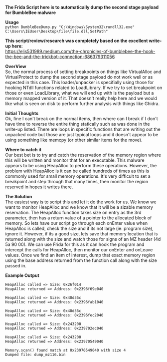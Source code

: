 **The Frida Script here is to automatically dump the second stage payload for BumbleBee malware**

**Usage**  
`python BumbleBeeDump.py "C:\Windows\System32\rundll32.exe" C:\Users\IEUser\Desktop\file\file.dll,SetPath"`


**This script/review/research was completely based on the excellent write-up here:**  
https://elis531989.medium.com/the-chronicles-of-bumblebee-the-hook-the-bee-and-the-trickbot-connection-686379311056

**OverView**  
So, the normal process of setting breakpoints on things like VirtualAlloc and VirtualProtect to dump the second stage payload do not work well or as expected in this case.  This loader/unpacker is specifially using those for hooking NTdll functions related to LoadLibrary.  If we try to set breakpoint on those or even LoadLibrary, what we will end up with is the payload but a memory mapped version of it.  That doesn't really help here and we would like what is seen on disk to perform further analysis with things like Ghidra.

**Initial Thoughts**  
Ok, fine I can't break on the normal items, then where can I break if I don't have time to reverse the entire thing statically such as was done in the write-up listed.  There are loops in specific functions that are writing out the unpacked code but those are just typical loops and it doesn't appear to be using something like memcpy (or other similar items for the move).

**Where to catch it**  
Our best bet is to try and catch the reservation of the memory region where this will be written and monitor that for an executable.  This malware appears to be using HeapAlloc to perform these operations.  However, the problem with HeapAlloc is it can be called hundreds of times as this is commonly used for small memory operations.  It's very difficult to set a breakpoint and step through that many times, then monitor the region reserved in hopes it writes there.

**The Solution**  
The easiest way is to script this and let it do the work for us.  We know we want to monitor HeapAlloc and we know that it will be a sizable memory reservation.  The HeapAlloc function takes size on entry as the 3rd parameter, then has a return value of a pointer to the allocated block of memory.  So lets have our script go through each onEnter value when HeapAlloc is called, check the size and if its not large (ie: program size), ignore it.  However, if its a good size, lets save that memory location that is returned along with the size and watch those for signs of an MZ header (4d 5a 90 00).
We can use Frida for this as it can hook the program and intercept the calls for HeapAlloc, then monitor our onEnter and onLeave values.  Once we find an item of interest, dump that exact memory region using the base address returned from the function call along with the size passed in.

**Example Output**  
```
HeapAlloc called => Size: 0x26f014
HeapAlloc returned => Address: 0x2396f69e040

HeapAlloc called => Size: 0x40d36c
HeapAlloc returned => Address: 0x2396fab1040

HeapAlloc called => Size: 0x40d36c
HeapAlloc returned => Address: 0x2396fec2040

HeapAlloc called => Size: 0x243200
HeapAlloc returned => Address: 0x239702ec040

HeapAlloc called => Size: 0x243200
HeapAlloc returned => Address: 0x23970549040

Memory.scan() found match at 0x23970549040 with size 4
Dumped file: dump_mz116.bin
```

